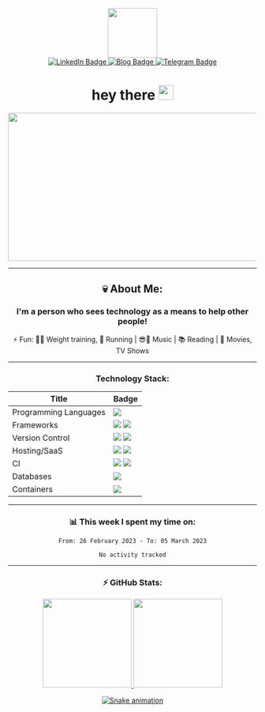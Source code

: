 <div id="header" align="center">
  
  <img src="https://media.giphy.com/media/M9gbBd9nbDrOTu1Mqx/giphy.gif" width="100"/>

  <div id="badges">
      <a href="https://www.linkedin.com/in/alisonamerico/">
          <img src="https://img.shields.io/badge/LinkedIn-blue?style=for-the-badge&logo=linkedin&logoColor=white" alt="LinkedIn Badge"/>
      </a>
      <a href="https://alisonamerico.github.io/">
          <img src="https://img.shields.io/badge/Blog-red?style=for-the-badge&logo=book&logoColor=white" alt="Blog Badge"/>
      </a>
      <a href="https://www.t.me/alisonamerico">
          <img src="https://img.shields.io/badge/Telegram-blue?style=for-the-badge&logo=telegram&logoColor=white" alt="Telegram Badge"/>
      </a>
  </div>

  <img src="https://komarev.com/ghpvc/?username=alisonamerico&style=flat-square&color=blue" alt=""/>
  
  <h1>
    hey there
    <img src="https://media.giphy.com/media/hvRJCLFzcasrR4ia7z/giphy.gif" width="30px"/>
  </h1>

<div align="center">
  <img src="https://media.giphy.com/media/dWesBcTLavkZuG35MI/giphy.gif" width="600" height="300"/>
</div>

---

## :skull: About Me:

### I'm a person who sees technology as a means to help other people!

⚡ Fun: :weight_lifting_man: Weight training, :running: Running | :sunglasses::metal: Music | :books: Reading | :movie_camera: Movies, TV Shows

---

### Technology Stack:

| Title                 | Badge                                                                                                                                                                                                                                                       |
| --------------------- | ----------------------------------------------------------------------------------------------------------------------------------------------------------------------------------------------------------------------------------------------------------- |
| Programming Languages | <img src="https://img.shields.io/badge/python-%233776AB.svg?&style=for-the-badge&logo=python&logoColor=white" />                                                                                                                                            |
| Frameworks            | <img src="https://img.shields.io/badge/django%20-%23092E20.svg?&style=for-the-badge&logo=django&logoColor=white" /> <img src="https://img.shields.io/badge/flask%20-%23000.svg?&style=for-the-badge&logo=flask&logoColor=white" />                          |
| Version Control       | <img src="https://img.shields.io/badge/github%20-%23121011.svg?&style=for-the-badge&logo=github&logoColor=white"/> <img src="https://img.shields.io/badge/gitlab%20-%23181717.svg?&style=for-the-badge&logo=gitlab&logoColor=white"/>                       |
| Hosting/SaaS          | <img src="https://img.shields.io/badge/AWS%20-%23FF9900.svg?&style=for-the-badge&logo=amazon-aws&logoColor=white"/> <img src="https://img.shields.io/badge/heroku%20-%23430098.svg?&style=for-the-badge&logo=heroku&logoColor=white"/>                      |
| CI                    | <img src="https://img.shields.io/badge/github%20actions%20-%232671E5.svg?&style=for-the-badge&logo=github%20actions&logoColor=white"/> <img src="https://img.shields.io/badge/travisci%20-%232B2F33.svg?&style=for-the-badge&logo=travis&logoColor=white"/> |
| Databases             | <img src="https://img.shields.io/badge/postgres-%23316192.svg?&style=for-the-badge&logo=postgresql&logoColor=white" />                                                                                                                                      |
| Containers            | <img src="https://img.shields.io/badge/docker-%232496ed.svg?&style=for-the-badge&logo=docker&logoColor=white" />                                                                                                                                            |

---

### 📊 This week I spent my time on:

<!--START_SECTION:waka-->

```text
From: 26 February 2023 - To: 05 March 2023

No activity tracked
```

<!--END_SECTION:waka-->

---

### :zap: GitHub Stats:

<div align="height">
  <a href="https://github.com/alisonamerico">
  <img height="180em" src="https://github-readme-stats.vercel.app/api?username=alisonamerico&show_icons=true&theme=dark&include_all_commits=true&count_private=true"/>
  <img height="180em" src="https://github-readme-stats.vercel.app/api/top-langs/?username=alisonamerico&theme=dark&layout=compact"/>
</div>

![Snake animation](https://github.com/alisonamerico/alisonamerico/blob/output/github-contribution-grid-snake.svg)

</div>
